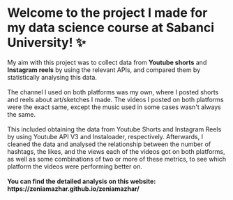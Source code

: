 <h1>Welcome to the project I made for my data science course at Sabanci University! ✨</h1> 
My aim with this project was to collect data from <strong>Youtube shorts</strong> and <strong>Instagram reels</strong> by using the relevant APIs, and compared them by statistically analysing this data.
<br><br>
The channel I used on both platforms was my own, where I posted shorts and reels about art/sketches I made. The videos I posted on both platforms were the exact same, except the music used in some cases wasn't always the same.
<br><br>
This included obtaining the data from Youtube Shorts and Instagram Reels by using Youtube API V3 and Instaloader, respectively. Afterwards, I cleaned the data and analysed the relationship between the number of hashtags, the likes, and the views each of the videos got on both platforms, as well as some combinations of two or more of these metrics, to see which platform the videos were performing better on.
<br><br>
<strong>You can find the detailed analysis on this website: https://zeniamazhar.github.io/zeniamazhar/</strong>

